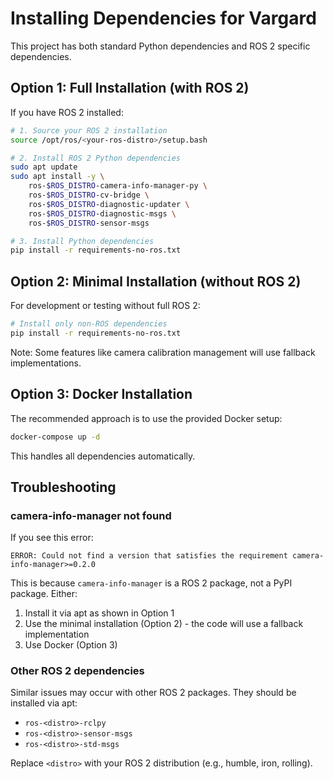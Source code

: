 # Installing Dependencies for Vargard

This project has both standard Python dependencies and ROS 2 specific dependencies.

## Option 1: Full Installation (with ROS 2)

If you have ROS 2 installed:

```bash
# 1. Source your ROS 2 installation
source /opt/ros/<your-ros-distro>/setup.bash

# 2. Install ROS 2 Python dependencies
sudo apt update
sudo apt install -y \
    ros-$ROS_DISTRO-camera-info-manager-py \
    ros-$ROS_DISTRO-cv-bridge \
    ros-$ROS_DISTRO-diagnostic-updater \
    ros-$ROS_DISTRO-diagnostic-msgs \
    ros-$ROS_DISTRO-sensor-msgs

# 3. Install Python dependencies
pip install -r requirements-no-ros.txt
```

## Option 2: Minimal Installation (without ROS 2)

For development or testing without full ROS 2:

```bash
# Install only non-ROS dependencies
pip install -r requirements-no-ros.txt
```

Note: Some features like camera calibration management will use fallback implementations.

## Option 3: Docker Installation

The recommended approach is to use the provided Docker setup:

```bash
docker-compose up -d
```

This handles all dependencies automatically.

## Troubleshooting

### camera-info-manager not found

If you see this error:
```
ERROR: Could not find a version that satisfies the requirement camera-info-manager>=0.2.0
```

This is because `camera-info-manager` is a ROS 2 package, not a PyPI package. Either:
1. Install it via apt as shown in Option 1
2. Use the minimal installation (Option 2) - the code will use a fallback implementation
3. Use Docker (Option 3)

### Other ROS 2 dependencies

Similar issues may occur with other ROS 2 packages. They should be installed via apt:
- `ros-<distro>-rclpy`
- `ros-<distro>-sensor-msgs`
- `ros-<distro>-std-msgs`

Replace `<distro>` with your ROS 2 distribution (e.g., humble, iron, rolling).